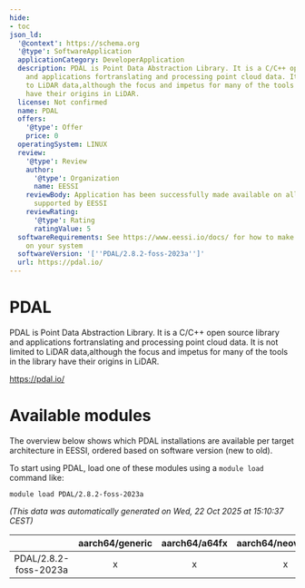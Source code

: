 ```yaml
---
hide:
- toc
json_ld:
  '@context': https://schema.org
  '@type': SoftwareApplication
  applicationCategory: DeveloperApplication
  description: PDAL is Point Data Abstraction Library. It is a C/C++ open source library
    and applications fortranslating and processing point cloud data. It is not limited
    to LiDAR data,although the focus and impetus for many of the tools in the library
    have their origins in LiDAR.
  license: Not confirmed
  name: PDAL
  offers:
    '@type': Offer
    price: 0
  operatingSystem: LINUX
  review:
    '@type': Review
    author:
      '@type': Organization
      name: EESSI
    reviewBody: Application has been successfully made available on all architectures
      supported by EESSI
    reviewRating:
      '@type': Rating
      ratingValue: 5
  softwareRequirements: See https://www.eessi.io/docs/ for how to make EESSI available
    on your system
  softwareVersion: '[''PDAL/2.8.2-foss-2023a'']'
  url: https://pdal.io/
---
```


PDAL
====


PDAL is Point Data Abstraction Library. It is a C/C++ open source library and applications fortranslating and processing point cloud data. It is not limited to LiDAR data,although the focus and impetus for many of the tools in the library have their origins in LiDAR.

https://pdal.io/
# Available modules


The overview below shows which PDAL installations are available per target architecture in EESSI, ordered based on software version (new to old).

To start using PDAL, load one of these modules using a `module load` command like:

```shell
module load PDAL/2.8.2-foss-2023a
```

*(This data was automatically generated on Wed, 22 Oct 2025 at 15:10:37 CEST)*

| |aarch64/generic|aarch64/a64fx|aarch64/neoverse_n1|aarch64/neoverse_v1|aarch64/nvidia/grace|x86_64/generic|x86_64/amd/zen2|x86_64/amd/zen3|x86_64/amd/zen4|x86_64/intel/cascadelake|x86_64/intel/haswell|x86_64/intel/icelake|x86_64/intel/sapphirerapids|x86_64/intel/skylake_avx512|
| :---: | :---: | :---: | :---: | :---: | :---: | :---: | :---: | :---: | :---: | :---: | :---: | :---: | :---: | :---: |
|PDAL/2.8.2-foss-2023a|x|x|x|x|x|x|x|x|x|x|x|x|x|x|
